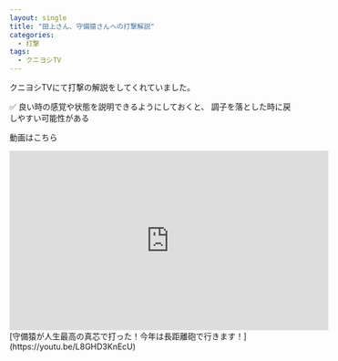 ```yaml
---
layout: single
title: "田上さん、守備猿さんへの打撃解説"
categories:
  - 打撃
tags:
  - クニヨシTV
---
```


クニヨシTVにて打撃の解説をしてくれていました。

✅ 良い時の感覚や状態を説明できるようにしておくと、
調子を落とした時に戻しやすい可能性がある

動画はこちら
<iframe width="560" height="315" src="https://www.youtube.com/embed/L8GHD3KnEcU" frameborder="0" allow="accelerometer; autoplay; encrypted-media; gyroscope; picture-in-picture" allowfullscreen></iframe>
[守備猿が人生最高の真芯で打った！今年は長距離砲で行きます！](https://youtu.be/L8GHD3KnEcU)